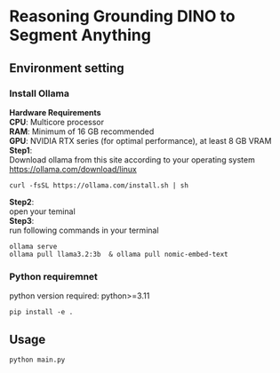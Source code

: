 # Reasoning Grounding DINO to Segment Anything
## Environment setting
### Install Ollama
**Hardware Requirements** <br>
**CPU**: Multicore processor<br>
**RAM**: Minimum of 16 GB recommended<br>
**GPU**: NVIDIA RTX series (for optimal performance), at least 8 GB VRAM<br>
**Step1**:<br>
Download ollama from this site according to your operating system<br>
https://ollama.com/download/linux<br>
```
curl -fsSL https://ollama.com/install.sh | sh
```

**Step2**:<br>
open your teminal<br>
**Step3**:<br>
run following commands in your terminal<br>
```
ollama serve
ollama pull llama3.2:3b  & ollama pull nomic-embed-text
```

### Python requiremnet
python version required: python>=3.11
```
pip install -e .
```
## Usage
```
python main.py
```
